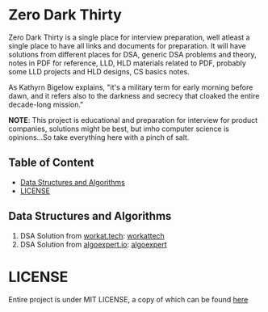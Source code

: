 # Zero Dark Thirty

Zero Dark Thirty is a single place for interview preparation, well atleast a single
place to have all links and documents for preparation. It will have solutions
from different places for DSA, generic DSA problems and theory, notes in PDF for
reference, LLD, HLD materials related to PDF, probably some LLD projects and HLD
designs, CS basics notes.

As Kathyrn Bigelow explains, "it's a military term for early morning before dawn, 
and it refers also to the darkness and secrecy that cloaked the entire 
decade-long mission."

**NOTE**: This project is educational and preparation for interview for product
companies, solutions might be best, but imho computer science is opinions...So take
everything here with a pinch of salt.

## Table of Content
- [Data Structures and Algorithms](#data-structures-algorithms)
- [LICENSE](#license)

## Data Structures and Algorithms

1. DSA Solution from [workat.tech](https://workat.tech): [workattech](./workattech)
1. DSA Solution from [algoexpert.io](https://algoexpert.io): [algoexpert](./algoexpert)


# LICENSE

Entire project is under MIT LICENSE, a copy of which can be found [here](LICENSE)
